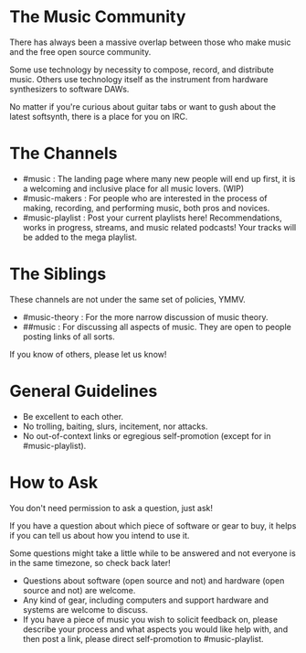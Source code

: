 # The Music Community

There has always been a massive overlap between those who make music and the free open source community.

Some use technology by necessity to compose, record, and distribute music.
Others use technology itself as the instrument from hardware synthesizers to software DAWs.

No matter if you're curious about guitar tabs or want to gush about the latest softsynth, there is a place for you on IRC.

# The Channels

- #music : The landing page where many new people will end up first, it is a welcoming and inclusive place for all music lovers. (WIP)
- #music-makers : For people who are interested in the process of making, recording, and performing music, both pros and novices.
- #music-playlist : Post your current playlists here! Recommendations, works in progress, streams, and music related podcasts! Your tracks will be added to the mega playlist.

# The Siblings

These channels are not under the same set of policies, YMMV.

- #music-theory : For the more narrow discussion of music theory.
- ##music : For discussing all aspects of music. They are open to people posting links of all sorts.

If you know of others, please let us know!

# General Guidelines

- Be excellent to each other.
- No trolling, baiting, slurs, incitement, nor attacks.
- No out-of-context links or egregious self-promotion (except for in #music-playlist).

# How to Ask

You don't need permission to ask a question, just ask!

If you have a question about which piece of software or gear to buy, it helps if you can tell us about how you intend to use it.

Some questions might take a little while to be answered and not everyone is in the same timezone, so check back later!

- Questions about software (open source and not) and hardware (open source and not) are welcome.
- Any kind of gear, including computers and support hardware and systems are welcome to discuss.
- If you have a piece of music you wish to solicit feedback on, please describe your process and what aspects you would like help with, and then post a link, please direct self-promotion to #music-playlist.
